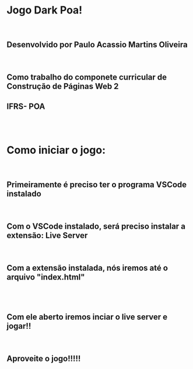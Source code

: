 <h1>Jogo Dark Poa!</h1><br>
<h2>Desenvolvido por Paulo Acassio Martins Oliveira</h2><br>
<h2>Como trabalho do componete curricular de Construção de Páginas Web 2</h2>
<h2>IFRS- POA</h2><br><br>
<h1>Como iniciar o jogo:</h1><br>
<h2>Primeiramente é preciso ter o programa VSCode instalado</h2><br>
<h2>Com o VSCode instalado, será preciso instalar a extensão: Live Server</h2><br>
<h2>Com a extensão instalada, nós iremos até o arquivo "index.html"<h2><br>
<h2>Com ele aberto iremos inciar o live server e jogar!!</h2><br>
<h2>Aproveite o jogo!!!!!</h2>